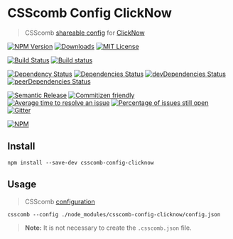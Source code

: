 # CSScomb Config ClickNow
> CSScomb [shareable config](https://github.com/csscomb/csscomb.js/blob/master/doc/configuration.md) for [ClickNow](https://github.com/cknow/csscomb-config-clicknow)

[![NPM Version](https://img.shields.io/npm/v/csscomb-config-clicknow.svg)](https://www.npmjs.com/package/csscomb-config-clicknow)
[![Downloads](https://img.shields.io/npm/dt/csscomb-config-clicknow.svg)](https://www.npmjs.com/package/csscomb-config-clicknow)
[![MIT License](https://img.shields.io/npm/l/csscomb-config-clicknow.svg)](LICENSE)

[![Build Status](https://travis-ci.org/cknow/csscomb-config-clicknow.svg?branch=master)](https://travis-ci.org/cknow/csscomb-config-clicknow)
[![Build status](https://ci.appveyor.com/api/projects/status/5229ihpo3821ylel/branch/master?svg=true)](https://ci.appveyor.com/project/cknow/csscomb-config-clicknow/branch/master)

[![Dependency Status](https://dependencyci.com/github/cknow/csscomb-config-clicknow/badge)](https://dependencyci.com/github/cknow/csscomb-config-clicknow)
[![Dependencies Status](https://david-dm.org/cknow/csscomb-config-clicknow/status.svg)](https://david-dm.org/cknow/csscomb-config-clicknow)
[![devDependencies Status](https://david-dm.org/cknow/csscomb-config-clicknow/dev-status.svg)](https://david-dm.org/cknow/csscomb-config-clicknow?type=dev)
[![peerDependencies Status](https://david-dm.org/cknow/csscomb-config-clicknow/peer-status.svg)](https://david-dm.org/cknow/csscomb-config-clicknow?type=peer)

[![Semantic Release](https://img.shields.io/badge/%20%20%F0%9F%93%A6%F0%9F%9A%80-semantic--release-e10079.svg)](https://github.com/semantic-release/semantic-release)
[![Commitizen friendly](https://img.shields.io/badge/commitizen-friendly-brightgreen.svg)](http://commitizen.github.io/cz-cli/)
[![Average time to resolve an issue](http://isitmaintained.com/badge/resolution/cknow/csscomb-config-clicknow.svg)](http://isitmaintained.com/project/cknow/csscomb-config-clicknow)
[![Percentage of issues still open](http://isitmaintained.com/badge/open/cknow/csscomb-config-clicknow.svg)](http://isitmaintained.com/project/cknow/csscomb-config-clicknow)
[![Gitter](https://badges.gitter.im/cknow/csscomb-config-clicknow.svg)](https://gitter.im/cknow/csscomb-config-clicknow?utm_source=badge&utm_medium=badge&utm_campaign=pr-badge)

[![NPM](https://nodei.co/npm/csscomb-config-clicknow.png?downloads=true&downloadRank=true&stars=true)](https://nodei.co/npm/csscomb-config-clicknow)

## Install

```
npm install --save-dev csscomb-config-clicknow
```

## Usage
> CSScomb [configuration](https://github.com/csscomb/csscomb.js/blob/master/doc/configuration.md#where-to-put-config)

```
csscomb --config ./node_modules/csscomb-config-clicknow/config.json
```

> **Note:** It is not necessary to create the `.csscomb.json` file.
